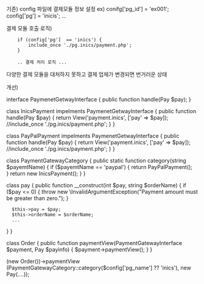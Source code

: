 


기존)
  config 파일에 결제모듈 정보 설정
  ex) 
     conifg['pg_id'] = 'ex001';
     config['pg'] = 'inicis';
      ...

   결제 모듈 호출 로직)

        if (config['pg']  == 'inics') {
            include_once './pg.inics/payment.php'; 
        }

        .. 결제 처리 로직 ...

다양한 결제 모듈을 대처하지 못하고 결제 업체가 변경되면 번거러운 상태


개선)

interface PaymenetGetwayInterface 
{
   public function handle(Pay $pay);
}


class InicsPayment impelments PaymenetGetwayInterface
{
    public function  handle(Pay $pay) {
        return View('payment.inics', ['pay' => $pay]);
        //include_once './pg.inics/payment.php'; 
    }
}

class PayPalPayment impelments PaymenetGetwayInterface
{
    public function  handle(Pay $pay) {
        return View('payment.inics', ['pay' => $pay]);
        //include_once './pg.inics/payment.php'; 
    }
}


class PaymentGatewayCategory
{
   public static function category(string $payemtName)
   {
        if ($payemtName == 'paypal') {
            return PayPalPayment();    
        }
        return new InicsPayment();
   } 
}


class pay
{
   public function __construct(int $pay, string $orderName)
   {
      if ($pay <= 0) {
          throw new \InvalidArgumentException("Payment amount must be greater than zero.");
      }

      $this->pay = $pay;
      $this->orderName = $orderName;
      ...
   }
}


class Order 
{
     public function paymentView(PaymentGatewayInterface $payment, Pay $payinfo) 
     {
         $payment->paymentView();
     }
}


(new Order())->paymentView (PaymentGatewayCategory::category($config['pg_name'] ?? 'inics'), new Pay(....));
